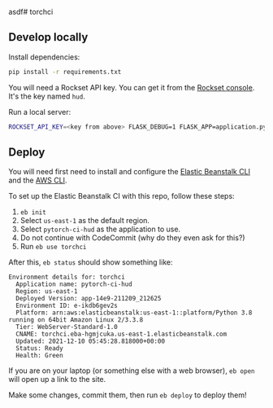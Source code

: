 asdf# torchci

## Develop locally

Install dependencies:
```bash
pip install -r requirements.txt
```

You will need a Rockset API key. You can get it from the
[Rockset console](https://console.rockset.com/apikeys). It's the key named `hud`.

Run a local server:
```bash
ROCKSET_API_KEY=<key from above> FLASK_DEBUG=1 FLASK_APP=application.py flask run
```

## Deploy

You will need first need to install and configure the [Elastic Beanstalk CLI](https://docs.aws.amazon.com/elasticbeanstalk/latest/dg/eb-cli3.html)
and the [AWS CLI](https://docs.aws.amazon.com/cli/latest/userguide/cli-chap-welcome.html).

To set up the Elastic Beanstalk CI with this repo, follow these steps:
1. `eb init`
2. Select `us-east-1` as the default region.
3. Select `pytorch-ci-hud` as the application to use.
4. Do not continue with CodeCommit (why do they even ask for this?)
5. Run `eb use torchci`

After this, `eb status` should show something like:
```
Environment details for: torchci
  Application name: pytorch-ci-hud
  Region: us-east-1
  Deployed Version: app-14e9-211209_212625
  Environment ID: e-ikdb6gev2s
  Platform: arn:aws:elasticbeanstalk:us-east-1::platform/Python 3.8 running on 64bit Amazon Linux 2/3.3.8
  Tier: WebServer-Standard-1.0
  CNAME: torchci.eba-hgmjcuka.us-east-1.elasticbeanstalk.com
  Updated: 2021-12-10 05:45:28.818000+00:00
  Status: Ready
  Health: Green
```

If you are on your laptop (or something else with a web browser), `eb open` will
open up a link to the site.

Make some changes, commit them, then run `eb deploy` to deploy them!
